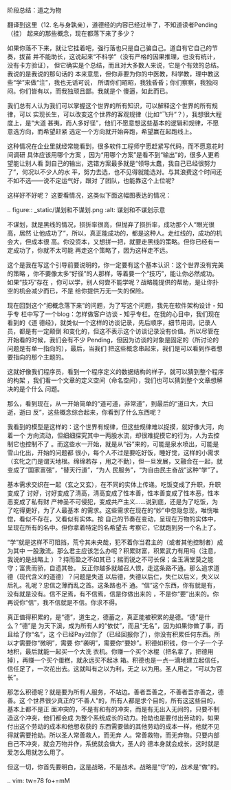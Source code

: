     
阶段总结：道之为物

翻译到这里（12. 名与身孰亲），道德经的内容已经过半了，不知道读者Pending（挂）
起来的那些概念，现在都落下来了多少？

如果你落不下来，就让它挂着吧，强行落也只是自己骗自己。道自有它自己的节奏，拔苗
并不能助长，这说起来“不科学”（没有严格的因果推理，也没有统计，没有卡方验证），
但它确实是个总结，而且对大多数人来说，它是个有效的总结。我说的是我说的那句话的
本来意思，但你非要为你的中医教，科学教，理中教这些“学”来做“注”，我也无话可说，
所谓你们昭昭，我独昏昏；你们察察，我独闷闷。你们皆有以，而我独顽且鄙。我就是个
傻逼，如此而已。

我们总有人认为我们可以掌握这个世界的所有知识，可以解释这个世界的所有规律，可以
实现长生，可以改变这个世界的客观规律（比如“飞升”？），我想很大程度上，是“大道
甚夷，而人多好径”，他们不愿意想这些基本的逻辑和规律，不愿意选方向，而希望赶紧
选定一个方向就开始奔跑，希望赢在起跑线上。

这种情况在企业里就经常能看到，很多软件工程师宁愿赶紧写代码，而不愿意花时间调研
具体应该用哪个方案 ，因为“用哪个方案”是看不到“输出”的，很多人更希望能让别人看
到自己的输出，选错方案最多就是“领导太蠢，我自己已经很努力了”，何况以不少人的水
平，努力去选，也不见得就能选对。与其浪费这个时间还不如不选——说不定运气好，跟对
了团队，也能靠这个上位呢?

这样好不好呢？ 这要看情况，这类似下面这幅图表达的情况：

  .. figure:: _static/谋划和不谋划.png
  :alt: 谋划和不谋划示意

不谋划，就是黑线的情况，损折率很高，但抛弃了损折率，成功那个人“眼光很高，居然
让他成功了”，所以，真正能成功的，都是这种人。走红线的，成功的机会大，但成本很
高。你没资本，又想拼一把，就要走黑线的策略。但你已经有一定成功了，你就不太可能
再走这个策略了，因为这样走不远。

这个是我在写这个引导前要说明的，你一定要有这个基本认识：这个世界没有完美的策略
，你不要像太多“好径”的人那样，等着要一个“技巧”，能让你必然成功。如果“技巧”存在
，你可以学，别人何尝不能学呢？战略能提供的帮助，是让你扑空的机会减少而已，不是
给你提供万无一失的保险。

现在回到这个“把概念落下来”的问题，为了写这个问题，我先在软件架构设计 - 知乎专
栏中写了一个blog：怎样做客户访谈 - 知乎专栏。在我的心目中，我们现在看到的《道
德经》，就类似一个这样的访谈记录，先后顺序，细节用词，记录人员，都是有一定颠倒
和变化的，但这不表示这个访谈记录没有价值。所以尽管在开始看的时候，我们会有不少
Pending，但因为访谈的对象是固定的（所讨论的问题是有单一指向的），最后，当我们
把这些概念串起来，我们是可以看到作者想要指向的那个主题的。

这就好像我们程序员，看到一个程序定义的数据结构的样子，就可以猜到整个程序的构架
，我们看一个文章的定义空间（命名空间），我们也可以猜到整个文章想解决的是个什么
问题。

那么，看到现在，从一开始简单的“道可道，非常道”，到最后的“道曰大，大曰逝，逝曰
反”，这些概念综合起来，你看到了什么东西呢？

我看到的模型是这样的：这个世界有规律，但这些规律难以捉摸，就好像大河，向着一个
方向流动，但细细探究其中一两股水流，却很难捉摸它的行为，人为去控制它也控制不了
。而这些水一开始，就是从“谷”来的，可能是泉水喷出，可能是雪山化出，开始的问题都
很小，每个人不过是要吃好饭，睡好觉，这样的小需求（玄牝之门是谓天地根。绵绵若存
，用之不勤），但一旦发展，又融合在一起，就变成了“国家富强”，“替天行道”，“为人
民服务”，“为自由民主奋战”这种“学”了。

基本需求交织在一起（玄之又玄），在不同的实体上传递。吃饭变成了升职，升职变成了
讨好，讨好变成了清高，清高变成了性本善，性本善变成了性本恶，性本恶变成了私有财
产神圣不可侵犯，变成共产主义……说到底，还是为了吃饭，为了吃得更好，为了人最基本
的需求。这些需求在现在的“妙”中忽隐忽现，唯恍唯惚，看似不存在，又看似有实体。按
自己的节奏在变动，呈现在万物的实体中，呈现在所有的名中。但你拿着特定的名希望去
考察它，它就跑到另一个名上了。

“学”就是这样不可阻挡，荒兮其未央哉，犯不着你当君主的（或者其他控制者）成为其中
一股激流。那么君主应该怎么办呢？积累财富，积累武力有用吗（注意，我说的是战略上
）？持而盈之不如其已；揣而锐之不可长保；金玉满堂莫之能守；富贵而骄，自遗其咎。
反正你越多就越召人恨，走这条路不通。那么追求道德（现代含义的道德）？问题是失道
以后德，失德以后仁，失仁以后义，失义以后礼。礼呢？忠信之薄而乱之首。这条路也不
通。“信”这个东西，你有就是有，没有就是没有。信不足焉，有不信焉，信是你做出来的
，不是你“要”出来的。你再说你“信”，我不信就是不信。你求不得。

真正值得积累的，是“德”，道生之，德蓄之，真正能被积累的是德。“德”是什么？“德”是
为天下溪，成为所有人的“依仗”，而且“无名”，因为如果你做了事，而且给了你“名”，这
个已经Pay过你了（已经回报你了），你没有积累任何东西。所以才需要你“微明”，需要
你“袭明”，需要你“要妙”。积德如积钱，你一个子一个子地积，最后就能一起买一个大洗
衣机。你赚一个买个冰棍（把名拿了，把德用掉），再赚一个买个蛋糕，就永远买不起冰
箱。积德也是一点一滴地建立起信任，信任足了，一次花出去。这就叫有之以为利，无之
以为用。圣人用之，“可以为官长”。

那怎么积德呢？就是要为所有人服务，不站边。善者吾善之，不善者吾亦善之，德善。这
个世界很少真正的“不善人”的，所有人都是求个目的，所有这这些目的，基本上都不是正
面冲突的，不是有和有的冲突，而是有无出入无间的，只要不制造这个冲突，他们都会成
为整个系统成长的动力。抢劫也是要付出劳动的，如果付出这个劳动的成本和他想收获的
东西需要做的其他劳动的成本一样，他就不见得就需要抢劫。所以圣人常善救人，而无弃
人。常善救物，而无弃物。只要内部自己不冲突，就会万物并作，系统就会做大，圣人的
德本身就会成长，这时就是爱怎么用就怎么用了。

但这一切，你首先要明白，这是战略，不是战术。战略是“守”的，战术是“做”的。

.. vim: tw=78 fo+=mM
